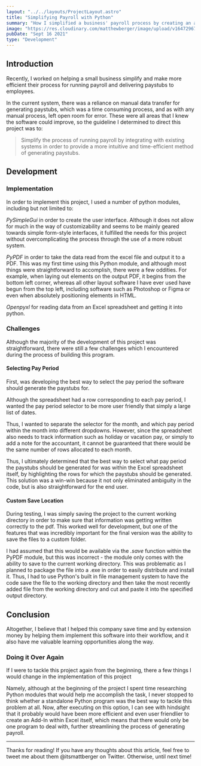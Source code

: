 ```yaml
---
layout: "../../layouts/ProjectLayout.astro"
title: "Simplifying Payroll with Python"
summary: "How I simplified a business' payroll process by creating an application which generates employee data into PDF Paystubs."
image: "https://res.cloudinary.com/matthewberger/image/upload/v1647296712/chris_ried_ieic5_Tq8_Y_Mk_unsplash_34bf008a14.jpg"
pubDate: "Sept 16 2021"
type: "Development"
---
```


## Introduction

Recently, I worked on helping a small business simplify and make more efficient their process for running payroll and delivering paystubs to employees.

In the current system, there was a reliance on manual data transfer for generating paystubs, which was a time consuming process, and as with any manual process, left open room for error. These were all areas that I knew the software could improve, so the guideline I determined to direct this project was to:

> Simplify the process of running payroll by integrating with existing systems in order to provide a more intuitive and time-efficient method of generating paystubs.

## Development

### Implementation

In order to implement this project, I used a number of python modules, including but not limited to:

_PySimpleGui_ in order to create the user interface. Although it does not allow for much in the way of customizability and seems to be mainly geared towards simple form-style interfaces, it fulfilled the needs for this project without overcomplicating the process through the use of a more robust system.

_PyPDF_ in order to take the data read from the excel file and output it to a PDF. This was my first time using this Python module, and although most things were straightforward to accomplish, there were a few oddities. For example, when laying out elements on the output PDF, it begins from the bottom left corner, whereas all other layout software I have ever used have begun from the top left, including software such as Photoshop or Figma or even when absolutely positioning elements in HTML.

_Openpyxl_ for reading data from an Excel spreadsheet and getting it into python.

### Challenges

Although the majority of the development of this project was straightforward, there were still a few challenges which I encountered during the process of building this program.

#### Selecting Pay Period

First, was developing the best way to select the pay period the software should generate the paystubs for.

Although the spreadsheet had a row corresponding to each pay period, I wanted the pay period selector to be more user friendly that simply a large list of dates.

Thus, I wanted to separate the selector for the month, and which pay period within the month into different dropdowns. However, since the spreadsheet also needs to track information such as holiday or vacation pay, or simply to add a note for the accountant, it cannot be guaranteed that there would be the same number of rows allocated to each month.

Thus, I ultimately determined that the best way to select what pay period the paystubs should be generated for was within the Excel spreadsheet itself, by highlighting the rows for which the paystubs should be generated. This solution was a win-win because it not only eliminated ambiguity in the code, but is also straightforward for the end user.

#### Custom Save Location

During testing, I was simply saving the project to the current working directory in order to make sure that information was getting written correctly to the pdf. This worked well for development, but one of the features that was incredibly important for the final version was the ability to save the files to a custom folder.

I had assumed that this would be available via the _.save_ function within the PyPDF module, but this was incorrect - the module only comes with the ability to save to the current working directory. This was problematic as I planned to package the file into a .exe in order to easily distribute and install it. Thus, I had to use Python's built in file management system to have the code save the file to the working directory and then take the most recently added file from the working directory and cut and paste it into the specified output directory.

## Conclusion

Altogether, I believe that I helped this company save time and by extension money by helping them implement this software into their workflow, and it also have me valuable learning opportunities along the way.

### Doing it Over Again

If I were to tackle this project again from the beginning, there a few things I would change in the implementation of this project

Namely, although at the beginning of the project I spent time researching Python modules that would help me accomplish the task, I never stopped to think whether a standalone Python program was the best way to tackle this problem at all. Now, after executing on this option, I can see with hindsight that it probably would have been more efficient and even user friendlier to create an Add-In within Excel itself, which means that there would only be one program to deal with, further streamlining the process of generating payroll.

---

Thanks for reading! If you have any thoughts about this article, feel free to tweet me about them @itsmattberger on Twitter. Otherwise, until next time!
